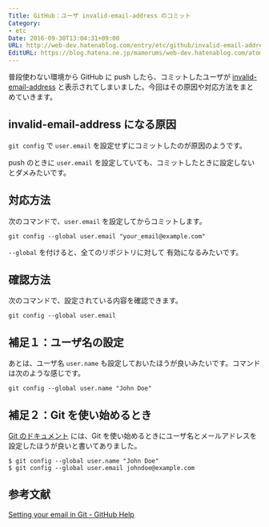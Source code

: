 ```yaml
---
Title: GitHub：ユーザ invalid-email-address のコミット
Category:
- etc
Date: 2016-09-30T13:04:31+09:00
URL: http://web-dev.hatenablog.com/entry/etc/github/invalid-email-address-committed
EditURL: https://blog.hatena.ne.jp/mamorums/web-dev.hatenablog.com/atom/entry/10328749687187072463
---
```


普段使わない環境から GitHub に push したら、コミットしたユーザが [invalid-email-address](https://github.com/invalid-email-address) と表示されてしまいました。今回はその原因や対応方法をまとめていきます。


## invalid-email-address になる原因
`git config` で `user.email` を設定せずにコミットしたのが原因のようです。

push のときに `user.email` を設定していても、コミットしたときに設定しないとダメみたいです。


## 対応方法
次のコマンドで、`user.email` を設定してからコミットします。

```
git config --global user.email "your_email@example.com"
```

`--global` を付けると、全てのリポジトリに対して
有効になるみたいです。


## 確認方法
次のコマンドで、設定されている内容を確認できます。

```
git config --global user.email
```


## 補足１：ユーザ名の設定
あとは、ユーザ名 `user.name` も設定しておいたほうが良いみたいです。コマンドは次のような感じです。

```
git config --global user.name "John Doe"
```


## 補足２：Git を使い始めるとき
[Git のドキュメント](https://git-scm.com/book/ja/v1/%E4%BD%BF%E3%81%84%E5%A7%8B%E3%82%81%E3%82%8B-%E6%9C%80%E5%88%9D%E3%81%AEGit%E3%81%AE%E6%A7%8B%E6%88%90) には、Git を使い始めるときにユーザ名とメールアドレスを設定したほうが良いと書いてありました。

```
$ git config --global user.name "John Doe"
$ git config --global user.email johndoe@example.com
```

## 参考文献
[Setting your email in Git - GitHub Help](https://help.github.com/articles/setting-your-email-in-git/)
